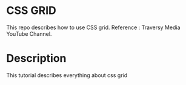 # CSS GRID
This repo describes how to use CSS grid.
Reference : Traversy Media YouTube Channel.
# Description
This tutorial describes everything about css grid
